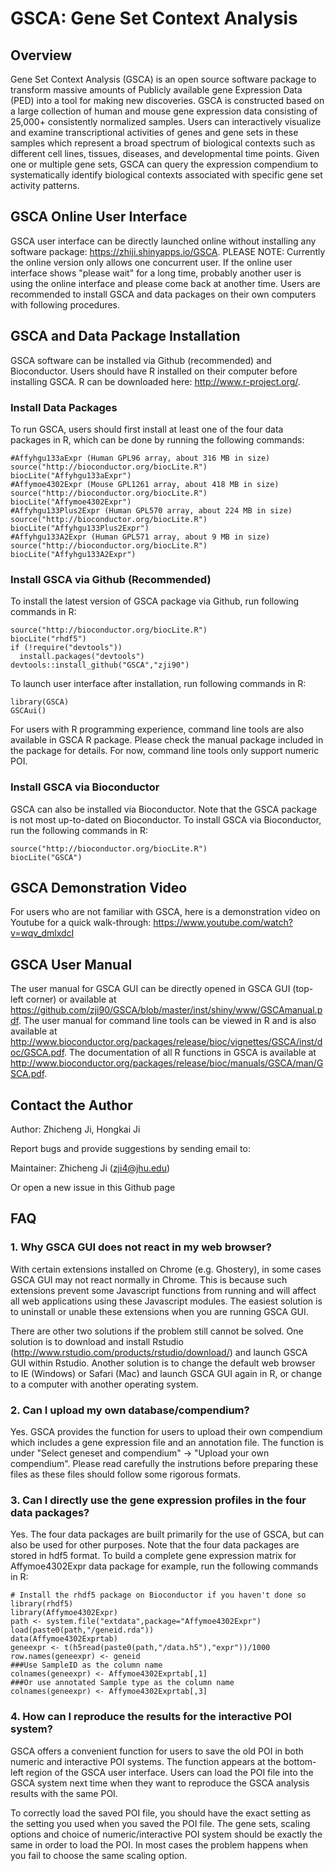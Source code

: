 GSCA: Gene Set Context Analysis
====

## Overview
Gene Set Context Analysis (GSCA) is an open source software package to transform massive amounts of Publicly available gene Expression Data (PED) into a tool for making new discoveries.  GSCA is constructed based on a large collection of human and mouse gene expression data consisting of 25,000+ consistently normalized samples. Users can interactively visualize and examine transcriptional activities of genes and gene sets in these samples
which represent a broad spectrum of biological contexts such as different cell lines, tissues, diseases, and developmental time points. Given one or multiple gene sets, GSCA can query the expression compendium to systematically identify biological contexts associated with specific gene set activity patterns. 

## GSCA Online User Interface
GSCA user interface can be directly launched online without installing any software package: https://zhiji.shinyapps.io/GSCA. PLEASE NOTE: Currently the online version only allows one concurrent user. If the online user interface shows "please wait" for a long time, probably another user is using the online interface and please come back at another time. Users are recommended to install GSCA and data packages on their own computers with following procedures.

## GSCA and Data Package Installation

GSCA software can be installed via Github (recommended) and Bioconductor. 
Users should have R installed on their computer before installing GSCA. R can be downloaded here: http://www.r-project.org/.

### Install Data Packages
To run GSCA, users should first install at least one of the four data packages in R, which can be done by running the following commands:
```{r }
#Affyhgu133aExpr (Human GPL96 array, about 316 MB in size) 
source("http://bioconductor.org/biocLite.R")
biocLite("Affyhgu133aExpr")
#Affymoe4302Expr (Mouse GPL1261 array, about 418 MB in size)
source("http://bioconductor.org/biocLite.R")
biocLite("Affymoe4302Expr")
#Affyhgu133Plus2Expr (Human GPL570 array, about 224 MB in size)
source("http://bioconductor.org/biocLite.R")
biocLite("Affyhgu133Plus2Expr")
#Affyhgu133A2Expr (Human GPL571 array, about 9 MB in size)
source("http://bioconductor.org/biocLite.R")
biocLite("Affyhgu133A2Expr")
```

### Install GSCA via Github (Recommended)
To install the latest version of GSCA package via Github, run following commands in R:
```{r }
source("http://bioconductor.org/biocLite.R")
biocLite("rhdf5")
if (!require("devtools"))
  install.packages("devtools")
devtools::install_github("GSCA","zji90")
```
To launch user interface after installation, run following commands in R:
```{r }
library(GSCA)
GSCAui()
```
For users with R programming experience, command line tools are also available in GSCA R package. Please check the manual package included in the package for details. For now, command line tools only support numeric POI.

### Install GSCA via Bioconductor
GSCA can also be installed via Bioconductor. Note that the GSCA package is not most up-to-dated on Bioconductor. To install GSCA via Bioconductor, run the following commands in R:
```{r }
source("http://bioconductor.org/biocLite.R")
biocLite("GSCA")
```

## GSCA Demonstration Video
For users who are not familiar with GSCA, here is a demonstration video on Youtube for a quick walk-through: https://www.youtube.com/watch?v=wqv_dmlxdcI

## GSCA User Manual
The user manual for GSCA GUI can be directly opened in GSCA GUI (top-left corner) or available at https://github.com/zji90/GSCA/blob/master/inst/shiny/www/GSCAmanual.pdf. The user manual for command line tools can be viewed in R and is also available at http://www.bioconductor.org/packages/release/bioc/vignettes/GSCA/inst/doc/GSCA.pdf. The documentation of all R functions in GSCA is available at http://www.bioconductor.org/packages/release/bioc/manuals/GSCA/man/GSCA.pdf.

## Contact the Author
Author: Zhicheng Ji, Hongkai Ji

Report bugs and provide suggestions by sending email to:

Maintainer: Zhicheng Ji (zji4@jhu.edu)

Or open a new issue in this Github page

## FAQ
### 1. Why GSCA GUI does not react in my web browser?
With certain extensions installed on Chrome (e.g. Ghostery), in some cases GSCA GUI may not react normally in Chrome. This is because such extensions prevent some Javascript functions from running and will affect all web applications using these Javascript modules. The easiest solution is to uninstall or unable these extensions when you are running GSCA GUI.

There are other two solutions if the problem still cannot be solved. One solution is to download and install Rstudio (http://www.rstudio.com/products/rstudio/download/) and launch GSCA GUI within Rstudio. Another solution is to change the default web browser to IE (Windows) or Safari (Mac) and launch GSCA GUI again in R, or change to a computer with another operating system. 

### 2. Can I upload my own database/compendium?
Yes. GSCA provides the function for users to upload their own compendium which includes a gene expression file and an annotation file. The function is under "Select geneset and compendium" -> "Upload your own compendium". Please read carefully the instrutions before preparing these files as these files should follow some rigorous formats.

### 3. Can I directly use the gene expression profiles in the four data packages?
Yes. The four data packages are built primarily for the use of GSCA, but can also be used for other purposes. Note that the four data packages are stored in hdf5 format.
To build a complete gene expression matrix for Affymoe4302Expr data package for example, run the following commands in R:
```{r }
# Install the rhdf5 package on Bioconductor if you haven't done so
library(rhdf5)
library(Affymoe4302Expr)
path <- system.file("extdata",package="Affymoe4302Expr")
load(paste0(path,"/geneid.rda"))
data(Affymoe4302Exprtab)
geneexpr <- t(h5read(paste0(path,"/data.h5"),"expr"))/1000
row.names(geneexpr) <- geneid
###Use SampleID as the column name
colnames(geneexpr) <- Affymoe4302Exprtab[,1]
###Or use annotated Sample type as the column name
colnames(geneexpr) <- Affymoe4302Exprtab[,3]
```

### 4. How can I reproduce the results for the interactive POI system?
GSCA offers a convenient function for users to save the old POI in both numeric and interactive POI systems. The function appears at the bottom-left region of the GSCA user interface. Users can load the POI file into the GSCA system next time when they want to reproduce the GSCA analysis results with the same POI.

To correctly load the saved POI file, you should have the exact setting as the setting you used when you saved the POI file. The gene sets, scaling options and choice of numeric/interactive POI system should be exactly the same in order to load the POI. In most cases the problem happens when you fail to choose the same scaling option.




